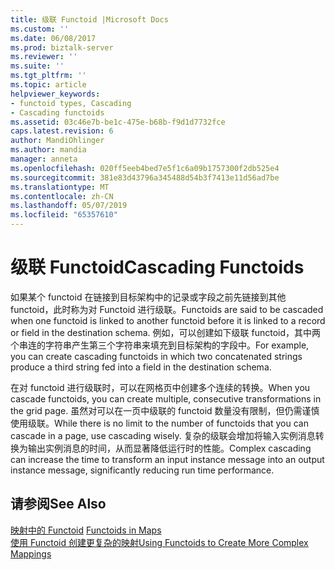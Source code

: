 ```yaml
---
title: 级联 Functoid |Microsoft Docs
ms.custom: ''
ms.date: 06/08/2017
ms.prod: biztalk-server
ms.reviewer: ''
ms.suite: ''
ms.tgt_pltfrm: ''
ms.topic: article
helpviewer_keywords:
- functoid types, Cascading
- Cascading functoids
ms.assetid: 03c46e7b-be1c-475e-b68b-f9d1d7732fce
caps.latest.revision: 6
author: MandiOhlinger
ms.author: mandia
manager: anneta
ms.openlocfilehash: 020ff5eeb4bed7e5f1c6a09b1757300f2db525e4
ms.sourcegitcommit: 381e83d43796a345488d54b3f7413e11d56ad7be
ms.translationtype: MT
ms.contentlocale: zh-CN
ms.lasthandoff: 05/07/2019
ms.locfileid: "65357610"
---
```

# <a name="cascading-functoids"></a><span data-ttu-id="ccec1-102">级联 Functoid</span><span class="sxs-lookup"><span data-stu-id="ccec1-102">Cascading Functoids</span></span>
<span data-ttu-id="ccec1-103">如果某个 functoid 在链接到目标架构中的记录或字段之前先链接到其他 functoid，此时称为对 Functoid 进行级联。</span><span class="sxs-lookup"><span data-stu-id="ccec1-103">Functoids are said to be cascaded when one functoid is linked to another functoid before it is linked to a record or field in the destination schema.</span></span> <span data-ttu-id="ccec1-104">例如，可以创建如下级联 functoid，其中两个串连的字符串产生第三个字符串来填充到目标架构的字段中。</span><span class="sxs-lookup"><span data-stu-id="ccec1-104">For example, you can create cascading functoids in which two concatenated strings produce a third string fed into a field in the destination schema.</span></span>  
  
 <span data-ttu-id="ccec1-105">在对 functoid 进行级联时，可以在网格页中创建多个连续的转换。</span><span class="sxs-lookup"><span data-stu-id="ccec1-105">When you cascade functoids, you can create multiple, consecutive transformations in the grid page.</span></span> <span data-ttu-id="ccec1-106">虽然对可以在一页中级联的 functoid 数量没有限制，但仍需谨慎使用级联。</span><span class="sxs-lookup"><span data-stu-id="ccec1-106">While there is no limit to the number of functoids that you can cascade in a page, use cascading wisely.</span></span> <span data-ttu-id="ccec1-107">复杂的级联会增加将输入实例消息转换为输出实例消息的时间，从而显著降低运行时的性能。</span><span class="sxs-lookup"><span data-stu-id="ccec1-107">Complex cascading can increase the time to transform an input instance message into an output instance message, significantly reducing run time performance.</span></span>  
  
## <a name="see-also"></a><span data-ttu-id="ccec1-108">请参阅</span><span class="sxs-lookup"><span data-stu-id="ccec1-108">See Also</span></span>  
 <span data-ttu-id="ccec1-109">[映射中的 Functoid](../core/functoids-in-maps.md) </span><span class="sxs-lookup"><span data-stu-id="ccec1-109">[Functoids in Maps](../core/functoids-in-maps.md) </span></span>  
 [<span data-ttu-id="ccec1-110">使用 Functoid 创建更复杂的映射</span><span class="sxs-lookup"><span data-stu-id="ccec1-110">Using Functoids to Create More Complex Mappings</span></span>](../core/using-functoids-to-create-more-complex-mappings.md)